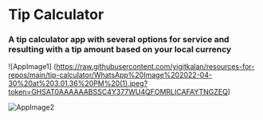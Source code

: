 # Tip Calculator

### A tip calculator app with several options for service and resulting with a tip amount based on your local currency



![AppImage1] (https://raw.githubusercontent.com/yigitkalan/resources-for-repos/main/tip-calculator/WhatsApp%20Image%202022-04-30%20at%203.01.36%20PM%20(1).jpeg?token=GHSAT0AAAAAABSSC4Y377WU4QFOMRLICAFAYTNGZEQ)


![AppImage2](https://raw.githubusercontent.com/yigitkalan/resources-for-repos/main/tip-calculator/WhatsApp%20Image%202022-04-30%20at%203.01.36%20PM.jpeg?token=GHSAT0AAAAAABSSC4Y2ZCIXYBJRCCH35AR2YTNGZUQ)
